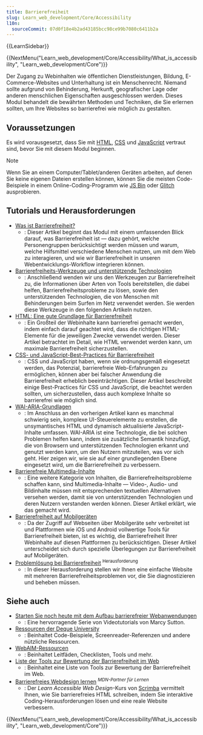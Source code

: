```yaml
---
title: Barrierefreiheit
slug: Learn_web_development/Core/Accessibility
l10n:
  sourceCommit: 07d0f18e4b2ad43185bcc98ce99b7080c6411b2a
---
```


{{LearnSidebar}}

{{NextMenu("Learn_web_development/Core/Accessibility/What_is_accessibility", "Learn_web_development/Core")}}

Der Zugang zu Webinhalten wie öffentlichen Dienstleistungen, Bildung, E-Commerce-Websites und Unterhaltung ist ein Menschenrecht. Niemand sollte aufgrund von Behinderung, Herkunft, geografischer Lage oder anderen menschlichen Eigenschaften ausgeschlossen werden. Dieses Modul behandelt die bewährten Methoden und Techniken, die Sie erlernen sollten, um Ihre Websites so barrierefrei wie möglich zu gestalten.

## Voraussetzungen

Es wird vorausgesetzt, dass Sie mit [HTML](/de/docs/Learn_web_development/Core/Structuring_content), [CSS](/de/docs/Learn_web_development/Core/Styling_basics) und [JavaScript](/de/docs/Learn_web_development/Core/Scripting) vertraut sind, bevor Sie mit diesem Modul beginnen.

> [!NOTE]
> Wenn Sie an einem Computer/Tablet/anderen Geräten arbeiten, auf denen Sie keine eigenen Dateien erstellen können, können Sie die meisten Code-Beispiele in einem Online-Coding-Programm wie [JS Bin](https://jsbin.com/) oder [Glitch](https://glitch.com/) ausprobieren.

## Tutorials und Herausforderungen

- [Was ist Barrierefreiheit?](/de/docs/Learn_web_development/Core/Accessibility/What_is_accessibility)
  - : Dieser Artikel beginnt das Modul mit einem umfassenden Blick darauf, was Barrierefreiheit ist — dazu gehört, welche Personengruppen berücksichtigt werden müssen und warum, welche Hilfsmittel verschiedene Menschen nutzen, um mit dem Web zu interagieren, und wie wir Barrierefreiheit in unseren Webentwicklungs-Workflow integrieren können.
- [Barrierefreiheits-Werkzeuge und unterstützende Technologien](/de/docs/Learn_web_development/Core/Accessibility/Tooling)
  - : Anschließend wenden wir uns den Werkzeugen zur Barrierefreiheit zu, die Informationen über Arten von Tools bereitstellen, die dabei helfen, Barrierefreiheitsprobleme zu lösen, sowie den unterstützenden Technologien, die von Menschen mit Behinderungen beim Surfen im Netz verwendet werden. Sie werden diese Werkzeuge in den folgenden Artikeln nutzen.
- [HTML: Eine gute Grundlage für Barrierefreiheit](/de/docs/Learn_web_development/Core/Accessibility/HTML)
  - : Ein Großteil der Webinhalte kann barrierefrei gemacht werden, indem einfach darauf geachtet wird, dass die richtigen HTML-Elemente für die jeweiligen Zwecke verwendet werden. Dieser Artikel betrachtet im Detail, wie HTML verwendet werden kann, um maximale Barrierefreiheit sicherzustellen.
- [CSS- und JavaScript-Best-Practices für Barrierefreiheit](/de/docs/Learn_web_development/Core/Accessibility/CSS_and_JavaScript)
  - : CSS und JavaScript haben, wenn sie ordnungsgemäß eingesetzt werden, das Potenzial, barrierefreie Web-Erfahrungen zu ermöglichen, können aber bei falscher Anwendung die Barrierefreiheit erheblich beeinträchtigen. Dieser Artikel beschreibt einige Best-Practices für CSS und JavaScript, die beachtet werden sollten, um sicherzustellen, dass auch komplexe Inhalte so barrierefrei wie möglich sind.
- [WAI-ARIA-Grundlagen](/de/docs/Learn_web_development/Core/Accessibility/WAI-ARIA_basics)
  - : Im Anschluss an den vorherigen Artikel kann es manchmal schwierig sein, komplexe UI-Steuerelemente zu erstellen, die unsymantisches HTML und dynamisch aktualisierte JavaScript-Inhalte umfassen. WAI-ARIA ist eine Technologie, die bei solchen Problemen helfen kann, indem sie zusätzliche Semantik hinzufügt, die von Browsern und unterstützenden Technologien erkannt und genutzt werden kann, um den Nutzern mitzuteilen, was vor sich geht. Hier zeigen wir, wie sie auf einer grundlegenden Ebene eingesetzt wird, um die Barrierefreiheit zu verbessern.
- [Barrierefreie Multimedia-Inhalte](/de/docs/Learn_web_development/Core/Accessibility/Multimedia)
  - : Eine weitere Kategorie von Inhalten, die Barrierefreiheitsprobleme schaffen kann, sind Multimedia-Inhalte — Video-, Audio- und Bildinhalte müssen mit entsprechenden textuellen Alternativen versehen werden, damit sie von unterstützenden Technologien und deren Nutzern verstanden werden können. Dieser Artikel erklärt, wie das gemacht wird.
- [Barrierefreiheit auf Mobilgeräten](/de/docs/Learn_web_development/Core/Accessibility/Mobile)
  - : Da der Zugriff auf Webseiten über Mobilgeräte sehr verbreitet ist und Plattformen wie iOS und Android vollwertige Tools für Barrierefreiheit bieten, ist es wichtig, die Barrierefreiheit Ihrer Webinhalte auf diesen Plattformen zu berücksichtigen. Dieser Artikel unterscheidet sich durch spezielle Überlegungen zur Barrierefreiheit auf Mobilgeräten.
- [Problemlösung bei Barrierefreiheit](/de/docs/Learn_web_development/Core/Accessibility/Accessibility_troubleshooting) <sup>Herausforderung</sup>
  - : In dieser Herausforderung stellen wir Ihnen eine einfache Website mit mehreren Barrierefreiheitsproblemen vor, die Sie diagnostizieren und beheben müssen.

## Siehe auch

- [Starten Sie noch heute mit dem Aufbau barrierefreier Webanwendungen](https://egghead.io/courses/start-building-accessible-web-applications-today)
  - : Eine hervorragende Serie von Videotutorials von Marcy Sutton.
- [Ressourcen der Deque University](https://dequeuniversity.com/resources/)
  - : Beinhaltet Code-Beispiele, Screenreader-Referenzen und andere nützliche Ressourcen.
- [WebAIM-Ressourcen](https://webaim.org/resources/)
  - : Beinhaltet Leitfäden, Checklisten, Tools und mehr.
- [Liste der Tools zur Bewertung der Barrierefreiheit im Web](https://www.w3.org/WAI/ER/tools/)
  - : Beinhaltet eine Liste von Tools zur Bewertung der Barrierefreiheit im Web.
- [Barrierefreies Webdesign lernen](https://v2.scrimba.com/learn-accessible-web-design-c031?via=mdn) <sup>_MDN-Partner für Lernen_</sup>
  - : Der _Learn Accessible Web Design_-Kurs von [Scrimba](https://scrimba.com?via=mdn) vermittelt Ihnen, wie Sie barrierefreies HTML schreiben, indem Sie interaktive Coding-Herausforderungen lösen und eine reale Website verbessern.

{{NextMenu("Learn_web_development/Core/Accessibility/What_is_accessibility", "Learn_web_development/Core")}}
